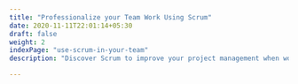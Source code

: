 ```yaml
---
title: "Professionalize your Team Work Using Scrum"
date: 2020-11-11T22:01:14+05:30
draft: false
weight: 2
indexPage: "use-scrum-in-your-team"
description: "Discover Scrum to improve your project management when working on empirical research projects"

---
```

